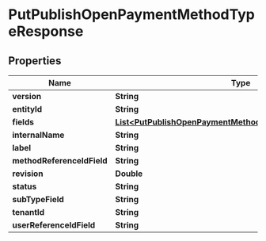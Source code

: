 

# PutPublishOpenPaymentMethodTypeResponse


## Properties

| Name | Type | Description | Notes |
|------------ | ------------- | ------------- | -------------|
|**version** | **String** |  |  [optional] |
|**entityId** | **String** |  |  [optional] |
|**fields** | [**List&lt;PutPublishOpenPaymentMethodTypeResponseFieldsInner&gt;**](PutPublishOpenPaymentMethodTypeResponseFieldsInner.md) |  |  [optional] |
|**internalName** | **String** |  |  [optional] |
|**label** | **String** |  |  [optional] |
|**methodReferenceIdField** | **String** |  |  [optional] |
|**revision** | **Double** |  |  [optional] |
|**status** | **String** |  |  [optional] |
|**subTypeField** | **String** |  |  [optional] |
|**tenantId** | **String** |  |  [optional] |
|**userReferenceIdField** | **String** |  |  [optional] |



